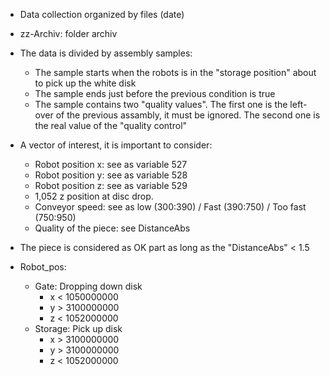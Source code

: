 - Data collection organized by files (date) <yymmdd>

- zz-Archiv: folder archiv

- The data is divided by assembly samples:
  - The sample starts when the robots is in the "storage position" about to pick up the white disk
  - The sample ends just before the previous condition is true
  - The sample contains two "quality values". The first one is the left-over of the previous assambly, it must be ignored.
    The second one is the real value of the "quality control"
 
 
- A vector of interest, it is important to consider:
  - Robot position x: see as variable 527
  - Robot position y: see as variable 528
  - Robot position z: see as variable 529
  - 1,052 z position at disc drop.
  - Conveyor speed: see as low (300:390) / Fast (390:750) / Too fast (750:950)
  - Quality of the piece: see DistanceAbs

- The piece is considered as OK part as long as the "DistanceAbs" < 1.5


- Robot_pos:
  - Gate: Dropping down disk
    - x < 1050000000
    - y > 3100000000
    - z < 1052000000
  - Storage: Pick up disk
    - x > 3100000000
    - y > 3100000000
    - z < 1052000000
  
